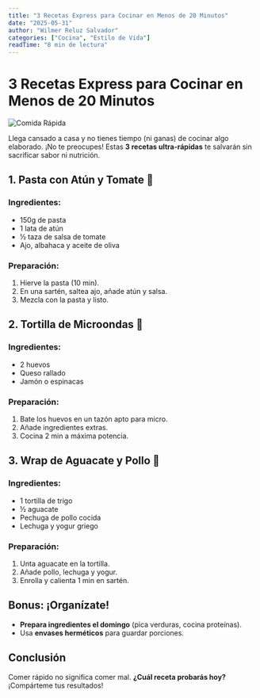```yaml
---
title: "3 Recetas Express para Cocinar en Menos de 20 Minutos"
date: "2025-05-31"
author: "Wilmer Reluz Salvador"
categories: ["Cocina", "Estilo de Vida"]
readTime: "8 min de lectura"
---
```


# 3 Recetas Express para Cocinar en Menos de 20 Minutos

![Comida Rápida](https://images.unsplash.com/photo-1546069901-ba9599a7e63c?ixlib=rb-1.2.1&auto=format&fit=crop&w=1350&q=80)

Llega cansado a casa y no tienes tiempo (ni ganas) de cocinar algo elaborado. ¡No te preocupes! Estas **3 recetas ultra-rápidas** te salvarán sin sacrificar sabor ni nutrición.

## 1. Pasta con Atún y Tomate 🍝  

### Ingredientes:  
- 150g de pasta  
- 1 lata de atún  
- ½ taza de salsa de tomate  
- Ajo, albahaca y aceite de oliva  

### Preparación:  
1. Hierve la pasta (10 min).  
2. En una sartén, saltea ajo, añade atún y salsa.  
3. Mezcla con la pasta y listo.  

## 2. Tortilla de Microondas 🥚  

### Ingredientes:  
- 2 huevos  
- Queso rallado  
- Jamón o espinacas  

### Preparación:  
1. Bate los huevos en un tazón apto para micro.  
2. Añade ingredientes extras.  
3. Cocina 2 min a máxima potencia.  

## 3. Wrap de Aguacate y Pollo 🌯  

### Ingredientes:  
- 1 tortilla de trigo  
- ½ aguacate  
- Pechuga de pollo cocida  
- Lechuga y yogur griego  

### Preparación:  
1. Unta aguacate en la tortilla.  
2. Añade pollo, lechuga y yogur.  
3. Enrolla y calienta 1 min en sartén.  

## Bonus: ¡Organízate!  

- **Prepara ingredientes el domingo** (pica verduras, cocina proteínas).  
- Usa **envases herméticos** para guardar porciones.  

## Conclusión  

Comer rápido no significa comer mal. **¿Cuál receta probarás hoy?** ¡Compárteme tus resultados!  
